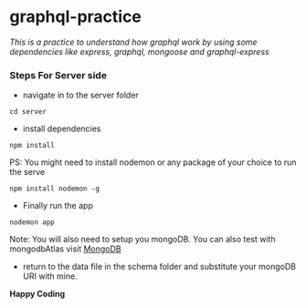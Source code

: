 # graphql-practice
_This is a practice to understand how graphql work by using some dependencies like express, graphql, mongoose and graphql-express_

### Steps For Server side
- navigate in to the server folder
```
cd server
```
- install dependencies
```
npm install
```
PS: You might need to install nodemon or any package of your choice to run the serve
```
npm install nodemon -g
```
- Finally run the app
```
nodemon app
```
Note: You will also need to setup you mongoDB. You can also test with mongodbAtlas
visit [MongoDB](https://mongodb.com/cloud/atlas)
- return to the data file in the schema folder and substitute your mongoDB URI with mine.

**Happy Coding**
